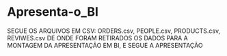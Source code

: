 # Apresenta-o_BI

SEGUE OS ARQUIVOS EM CSV: ORDERS.csv, PEOPLE.csv, PRODUCTS.csv, REVIWES.csv DE ONDE FORAM RETIRADOS OS DADOS PARA A MONTAGEM DA APRESENTAÇÃO EM BI, E SEGUE A APRESENTAÇÃO

